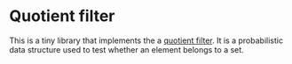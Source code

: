 # Quotient filter

This is a tiny library that implements the a 
[quotient filter](http://en.wikipedia.org/wiki/Quotient_filter).
It is a probabilistic data structure used to test whether an element
belongs to a set.
